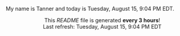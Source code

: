 My name is Tanner and today is Tuesday, August 15, 9:04 PM EDT.

<p align="center">This <i>README</i> file is generated <b>every 3 hours</b>!</br>Last refresh: Tuesday, August 15, 9:04 PM EDT<br /></p>
